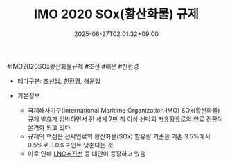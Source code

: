 ﻿---
title: "IMO 2020 SOx(황산화물) 규제"
date: 2025-06-27T02:01:32+09:00
lastmod: 2025-06-27T02:01:32+09:00
type: docs
sidebar:
  open: true
weight: 3
---
<div style="display:none">
  <meta property="article:published_time" content="2025-06-26T17:01:32Z" />
  <meta property="article:modified_time" content="2025-06-26T17:01:32Z" />
</div>
#IMO2020SOx황산화물규제 #조선 #해운 #친환경  

- 테마구분: [조선업](/industry-study/조선업/), [친환경](/industry-study/친환경/), [해운업](/industry-study/해운업/)

- 기본정보
	- 국제해사기구(International Maritime Organization·IMO) SOx(황산화물) 규제 발효가 임박하면서 전 세계 7만 척 이상 선박의 [저유황유](/industry-study/저유황유/)로의 연료 전환이 본격화 되고 있다
	- 규제의 핵심은 선박연료의 황산화물(SOx) 함유량 기준을 기존 3.5%에서 0.5%로 3.0%포인트 낮춘다는 것
	- 이로 인해 [LNG추진선](/industry-study/lng추진선/) 등 대안이 등장하고 있음
